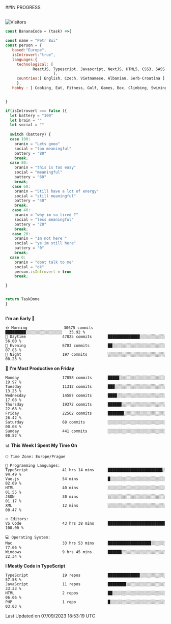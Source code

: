 ##IN PROGRESS
##
![Visitors](https://komarev.com/ghpvc/?username=petrbui&style=for-the-badge&label=Visitors+👀)
```Javascript
const BananaCode = (task) =>{

const name = "Petr Bui"
const person = {
   based:"Europe",
   isIntrovert:"true",
   languages:{
     technological: [ 
            ReactJS, Typescript, Javascript, NextJS, HTML5, CSS3, SASS, Redux, Node, Storybook, Styled-Component
                     ],
     countries:[ English, Czech, Vietnamese, Albanian, Serb-Croatina ]
     },
   hobby : [ Cooking, Eat, Fitness, Golf, Games, Box, Climbing, Swiming],


}

if(isIntrovert === false ){
  let battery = "100"
  let brain = ""
  let social = ""
  
  switch (battery) {
  case 100:
    branin = "Lets gooo"
    social = "too meaningful"
    battery = "80"
    break;
  case 80:
    branin = "this is too easy"
    social = "meaningful"
    battery = "60"
    break;
   case 60:
    branin = "Still have a lot of energy"
    social = "still meaningful"
    battery = "40"
    break;
   case 40:
    branin = "why im so tired ?"
    social = "less meaningful"
    battery = "20"
    break;
   case 20:
    branin = "Im not here "
    social = "ye im still here"
    battery = "0"
    break;
  case 0:
    branin = "dont talk to me"
    social = "ok"
    person.isIntrovert = true
    break;

}


return TaskDone
}
```



##
<!--
[![My GitHub stats](https://github-readme-stats.vercel.app/api?username=petrbui&theme=github_dark)](https://github.com/anuraghazra/github-readme-stats)

[![My wakatime stats](https://github-readme-stats.vercel.app/api/wakatime?username=petrbui&theme=github_dark)](https://github.com/anuraghazra/github-readme-stats)
-->
<!--START_SECTION:waka-->
**I'm an Early 🐤** 

```text
🌞 Morning                30675 commits       █████████░░░░░░░░░░░░░░░░   35.92 % 
🌆 Daytime                47825 commits       ██████████████░░░░░░░░░░░   56.00 % 
🌃 Evening                6703 commits        ██░░░░░░░░░░░░░░░░░░░░░░░   07.85 % 
🌙 Night                  197 commits         ░░░░░░░░░░░░░░░░░░░░░░░░░   00.23 % 
```
📅 **I'm Most Productive on Friday** 

```text
Monday                   17058 commits       █████░░░░░░░░░░░░░░░░░░░░   19.97 % 
Tuesday                  11312 commits       ███░░░░░░░░░░░░░░░░░░░░░░   13.25 % 
Wednesday                14587 commits       ████░░░░░░░░░░░░░░░░░░░░░   17.08 % 
Thursday                 19372 commits       ██████░░░░░░░░░░░░░░░░░░░   22.68 % 
Friday                   22562 commits       ███████░░░░░░░░░░░░░░░░░░   26.42 % 
Saturday                 68 commits          ░░░░░░░░░░░░░░░░░░░░░░░░░   00.08 % 
Sunday                   441 commits         ░░░░░░░░░░░░░░░░░░░░░░░░░   00.52 % 
```


📊 **This Week I Spent My Time On** 

```text
🕑︎ Time Zone: Europe/Prague

💬 Programming Languages: 
TypeScript               41 hrs 14 mins      ████████████████████████░   94.49 % 
Vue.js                   54 mins             █░░░░░░░░░░░░░░░░░░░░░░░░   02.09 % 
HTML                     40 mins             ░░░░░░░░░░░░░░░░░░░░░░░░░   01.55 % 
JSON                     30 mins             ░░░░░░░░░░░░░░░░░░░░░░░░░   01.17 % 
XML                      12 mins             ░░░░░░░░░░░░░░░░░░░░░░░░░   00.47 % 

🔥 Editors: 
VS Code                  43 hrs 38 mins      █████████████████████████   100.00 % 

💻 Operating System: 
Mac                      33 hrs 53 mins      ███████████████████░░░░░░   77.66 % 
Windows                  9 hrs 45 mins       ██████░░░░░░░░░░░░░░░░░░░   22.34 % 
```

**I Mostly Code in TypeScript** 

```text
TypeScript               19 repos            ██████████████░░░░░░░░░░░   57.58 % 
JavaScript               11 repos            ████████░░░░░░░░░░░░░░░░░   33.33 % 
HTML                     2 repos             ██░░░░░░░░░░░░░░░░░░░░░░░   06.06 % 
PHP                      1 repo              █░░░░░░░░░░░░░░░░░░░░░░░░   03.03 % 
```




 Last Updated on 07/09/2023 18:53:19 UTC
<!--END_SECTION:waka-->
